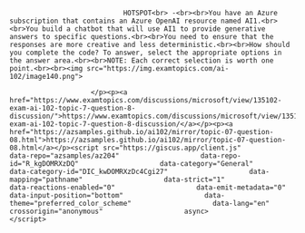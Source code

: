 <p class="card-text">
							
								HOTSPOT<br> -<br><br>You have an Azure subscription that contains an Azure OpenAI resource named AI1.<br><br>You build a chatbot that will use AI1 to provide generative answers to specific questions.<br><br>You need to ensure that the responses are more creative and less deterministic.<br><br>How should you complete the code? To answer, select the appropriate options in the answer area.<br><br>NOTE: Each correct selection is worth one point.<br><br><img src="https://img.examtopics.com/ai-102/image140.png">
							
						</p><p><a href="https://www.examtopics.com/discussions/microsoft/view/135102-exam-ai-102-topic-7-question-8-discussion/">https://www.examtopics.com/discussions/microsoft/view/135102-exam-ai-102-topic-7-question-8-discussion/</a></p><p><a href="https://azsamples.github.io/ai102/mirror/topic-07-question-08.html">https://azsamples.github.io/ai102/mirror/topic-07-question-08.html</a></p><script src="https://giscus.app/client.js"                    data-repo="azsamples/az204"                    data-repo-id="R_kgDOMRXzDQ"                    data-category="General"                    data-category-id="DIC_kwDOMRXzDc4Cgi27"                    data-mapping="pathname"                    data-strict="1"                    data-reactions-enabled="0"                    data-emit-metadata="0"                    data-input-position="bottom"                    data-theme="preferred_color_scheme"                    data-lang="en"                    crossorigin="anonymous"                    async>                    </script>